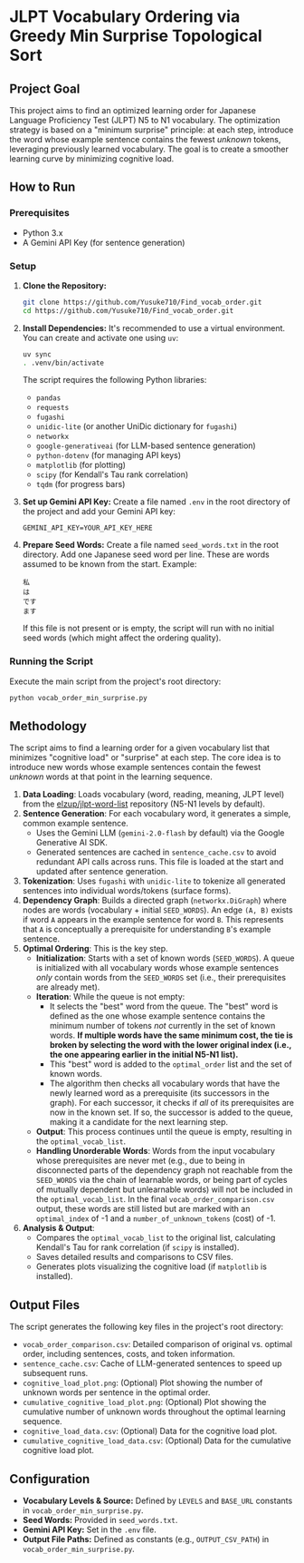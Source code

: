 # JLPT Vocabulary Ordering via Greedy Min Surprise Topological Sort

## Project Goal

This project aims to find an optimized learning order for Japanese Language Proficiency Test (JLPT) N5 to N1 vocabulary. The optimization strategy is based on a "minimum surprise" principle: at each step, introduce the word whose example sentence contains the fewest *unknown* tokens, leveraging previously learned vocabulary. The goal is to create a smoother learning curve by minimizing cognitive load.

## How to Run

### Prerequisites

*   Python 3.x
*   A Gemini API Key (for sentence generation)

### Setup

1.  **Clone the Repository:**
    ```bash
    git clone https://github.com/Yusuke710/Find_vocab_order.git
    cd https://github.com/Yusuke710/Find_vocab_order.git
    ```

2.  **Install Dependencies:**
    It's recommended to use a virtual environment. You can create and activate one using `uv`:
    ```bash
    uv sync
    . .venv/bin/activate
    ```
    The script requires the following Python libraries:
    *   `pandas`
    *   `requests`
    *   `fugashi`
    *   `unidic-lite` (or another UniDic dictionary for `fugashi`)
    *   `networkx`
    *   `google-generativeai` (for LLM-based sentence generation)
    *   `python-dotenv` (for managing API keys)
    *   `matplotlib` (for plotting)
    *   `scipy` (for Kendall's Tau rank correlation)
    *   `tqdm` (for progress bars)

3.  **Set up Gemini API Key:**
    Create a file named `.env` in the root directory of the project and add your Gemini API key:
    ```
    GEMINI_API_KEY=YOUR_API_KEY_HERE
    ```

4.  **Prepare Seed Words:**
    Create a file named `seed_words.txt` in the root directory. Add one Japanese seed word per line. These are words assumed to be known from the start. Example:
    ```
    私
    は
    です
    ます
    ```
    If this file is not present or is empty, the script will run with no initial seed words (which might affect the ordering quality).

### Running the Script

Execute the main script from the project's root directory:
```bash
python vocab_order_min_surprise.py
```

## Methodology

The script aims to find a learning order for a given vocabulary list that minimizes "cognitive load" or "surprise" at each step. The core idea is to introduce new words whose example sentences contain the fewest *unknown* words at that point in the learning sequence.

1.  **Data Loading**: Loads vocabulary (word, reading, meaning, JLPT level) from the [elzup/jlpt-word-list](https://github.com/elzup/jlpt-word-list) repository (N5-N1 levels by default).
2.  **Sentence Generation**: For each vocabulary word, it generates a simple, common example sentence.
    *   Uses the Gemini LLM (`gemini-2.0-flash` by default) via the Google Generative AI SDK.
    *   Generated sentences are cached in `sentence_cache.csv` to avoid redundant API calls across runs. This file is loaded at the start and updated after sentence generation.
3.  **Tokenization**: Uses `fugashi` with `unidic-lite` to tokenize all generated sentences into individual words/tokens (surface forms).
4.  **Dependency Graph**: Builds a directed graph (`networkx.DiGraph`) where nodes are words (vocabulary + initial `SEED_WORDS`). An edge `(A, B)` exists if word `A` appears in the example sentence for word `B`. This represents that `A` is conceptually a prerequisite for understanding `B`'s example sentence.
5.  **Optimal Ordering**: This is the key step.
    *   **Initialization**: Starts with a set of known words (`SEED_WORDS`). A queue is initialized with all vocabulary words whose example sentences *only* contain words from the `SEED_WORDS` set (i.e., their prerequisites are already met).
    *   **Iteration**: While the queue is not empty:
        *   It selects the "best" word from the queue. The "best" word is defined as the one whose example sentence contains the minimum number of tokens *not* currently in the set of known words. **If multiple words have the same minimum cost, the tie is broken by selecting the word with the lower original index (i.e., the one appearing earlier in the initial N5-N1 list).**
        *   This "best" word is added to the `optimal_order` list and the set of known words.
        *   The algorithm then checks all vocabulary words that have the newly learned word as a prerequisite (its successors in the graph). For each successor, it checks if *all* of its prerequisites are now in the known set. If so, the successor is added to the queue, making it a candidate for the next learning step.
    *   **Output**: This process continues until the queue is empty, resulting in the `optimal_vocab_list`.
    *   **Handling Unorderable Words**: Words from the input vocabulary whose prerequisites are never met (e.g., due to being in disconnected parts of the dependency graph not reachable from the `SEED_WORDS` via the chain of learnable words, or being part of cycles of mutually dependent but unlearnable words) will not be included in the `optimal_vocab_list`. In the final `vocab_order_comparison.csv` output, these words are still listed but are marked with an `optimal_index` of -1 and a `number_of_unknown_tokens` (cost) of -1.
6.  **Analysis & Output**:
    *   Compares the `optimal_vocab_list` to the original list, calculating Kendall's Tau for rank correlation (if `scipy` is installed).
    *   Saves detailed results and comparisons to CSV files.
    *   Generates plots visualizing the cognitive load (if `matplotlib` is installed).

## Output Files

The script generates the following key files in the project's root directory:

*   `vocab_order_comparison.csv`: Detailed comparison of original vs. optimal order, including sentences, costs, and token information.
*   `sentence_cache.csv`: Cache of LLM-generated sentences to speed up subsequent runs.
*   `cognitive_load_plot.png`: (Optional) Plot showing the number of unknown words per sentence in the optimal order.
*   `cumulative_cognitive_load_plot.png`: (Optional) Plot showing the cumulative number of unknown words throughout the optimal learning sequence.
*   `cognitive_load_data.csv`: (Optional) Data for the cognitive load plot.
*   `cumulative_cognitive_load_data.csv`: (Optional) Data for the cumulative cognitive load plot.

## Configuration

*   **Vocabulary Levels & Source:** Defined by `LEVELS` and `BASE_URL` constants in `vocab_order_min_surprise.py`.
*   **Seed Words:** Provided in `seed_words.txt`.
*   **Gemini API Key:** Set in the `.env` file.
*   **Output File Paths:** Defined as constants (e.g., `OUTPUT_CSV_PATH`) in `vocab_order_min_surprise.py`.